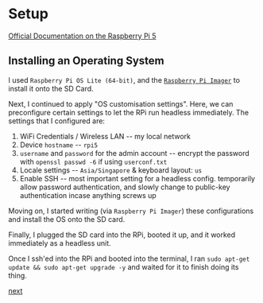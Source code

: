 # Setup

[Official Documentation on the Raspberry Pi 5](https://www.raspberrypi.com/documentation/computers/raspberry-pi-5.html)

## Installing an Operating System

I used `Raspberry Pi OS Lite (64-bit)`, and the [`Raspberry Pi Imager`](https://www.raspberrypi.com/software/) to install it onto the SD Card.

Next, I continued to apply "OS customisation settings". Here, we can preconfigure certain settings to let the RPi run headless immediately. The settings that I configured are:

1. WiFi Credentials / Wireless LAN -- my local network
2. Device `hostname` -- `rpi5`
3. `username` and `password` for the admin account -- encrypt the password with `openssl passwd -6` if using `userconf.txt`
4. Locale settings -- `Asia/Singapore` & keyboard layout: `us`
5. Enable SSH -- most important setting for a headless config. temporarily allow password authentication, and slowly change to public-key authentication incase anything screws up

Moving on, I started writing (via `Raspberry Pi Imager`) these configurations and install the OS onto the SD card.

Finally, I plugged the SD card into the RPi, booted it up, and it worked immediately as a headless unit.

Once I ssh'ed into the RPi and booted into the terminal, I ran `sudo apt-get update && sudo apt-get upgrade -y` and waited for it to finish doing its thing.

[next](./01-Deploying-a-Static-Website.md)
